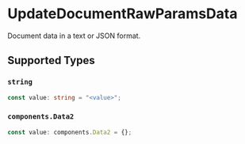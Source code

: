 # UpdateDocumentRawParamsData

Document data in a text or JSON format.


## Supported Types

### `string`

```typescript
const value: string = "<value>";
```

### `components.Data2`

```typescript
const value: components.Data2 = {};
```

